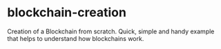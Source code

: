 # blockchain-creation
Creation of a Blockchain from scratch. Quick, simple and handy example that helps to understand how blockchains work.

